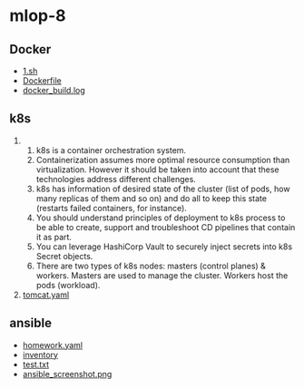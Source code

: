 # mlop-8
## Docker
- [1.sh](1.sh)
- [Dockerfile](Dockerfile)
- [docker_build.log](docker_build.log)
## k8s
1.  
    1. k8s is a container orchestration system.  
    2. Containerization assumes more optimal resource consumption than virtualization. However it should be taken into account that these technologies address different challenges.  
    3. k8s has information of desired state of the cluster (list of pods, how many replicas of them and so on) and do all to keep this state (restarts failed containers, for instance).  
    4. You should understand principles of deployment to k8s process to be able to create, support and troubleshoot CD pipelines that contain it as part.  
    5. You can leverage HashiCorp Vault to securely inject secrets into k8s Secret objects.  
    6. There are two types of k8s nodes: masters (control planes) & workers. Masters are used to manage the cluster. Workers host the pods (workload).  
2. [tomcat.yaml](tomcat.yaml)  
## ansible  
- [homework.yaml](homework.yaml)  
- [inventory](inventory)  
- [test.txt](test.txt)  
- [ansible_screenshot.png](ansible_screenshot.png)  
